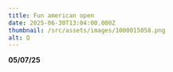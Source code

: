 ```yaml
---
title: Fun american open
date: 2025-06-30T13:04:00.000Z
thumbnail: /src/assets/images/1000015058.png
alt: Q
---
```

**05/07/25**
